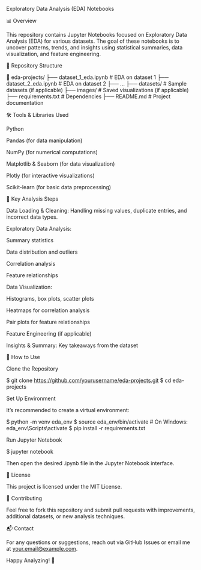 Exploratory Data Analysis (EDA) Notebooks

📊 Overview

This repository contains Jupyter Notebooks focused on Exploratory Data Analysis (EDA) for various datasets. The goal of these notebooks is to uncover patterns, trends, and insights using statistical summaries, data visualization, and feature engineering.

📁 Repository Structure

📂 eda-projects/
   ├── dataset_1_eda.ipynb  # EDA on dataset 1
   ├── dataset_2_eda.ipynb  # EDA on dataset 2
   ├── ...
   ├── datasets/            # Sample datasets (if applicable)
   ├── images/              # Saved visualizations (if applicable)
   ├── requirements.txt     # Dependencies
   ├── README.md            # Project documentation

🛠 Tools & Libraries Used

Python

Pandas (for data manipulation)

NumPy (for numerical computations)

Matplotlib & Seaborn (for data visualization)

Plotly (for interactive visualizations)

Scikit-learn (for basic data preprocessing)

📌 Key Analysis Steps

Data Loading & Cleaning: Handling missing values, duplicate entries, and incorrect data types.

Exploratory Data Analysis:

Summary statistics

Data distribution and outliers

Correlation analysis

Feature relationships

Data Visualization:

Histograms, box plots, scatter plots

Heatmaps for correlation analysis

Pair plots for feature relationships

Feature Engineering (if applicable)

Insights & Summary: Key takeaways from the dataset

🚀 How to Use

Clone the Repository

$ git clone https://github.com/yourusername/eda-projects.git
$ cd eda-projects

Set Up Environment

It’s recommended to create a virtual environment:

$ python -m venv eda_env
$ source eda_env/bin/activate  # On Windows: eda_env\Scripts\activate
$ pip install -r requirements.txt

Run Jupyter Notebook

$ jupyter notebook

Then open the desired .ipynb file in the Jupyter Notebook interface.

📜 License

This project is licensed under the MIT License.

🤝 Contributing

Feel free to fork this repository and submit pull requests with improvements, additional datasets, or new analysis techniques.

📬 Contact

For any questions or suggestions, reach out via GitHub Issues or email me at your.email@example.com.

Happy Analyzing! 🚀
